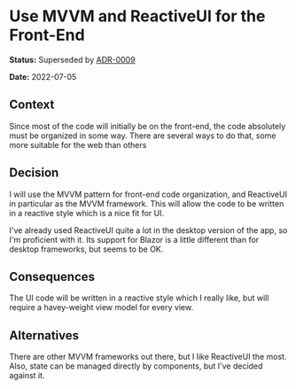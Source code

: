 # Use MVVM and ReactiveUI for the Front-End

**Status:** Superseded by [ADR-0009](0009-use-fluxor.md)

**Date:** 2022-07-05

## Context

Since most of the code will initially be on the front-end, the code absolutely must be organized in some way. There are
several ways to do that, some more suitable for the web than others

## Decision

I will use the MVVM pattern for front-end code organization, and ReactiveUI in particular as the MVVM framework. This
will allow the code to be written in a reactive style which is a nice fit for UI.

I've already used ReactiveUI quite a lot in the desktop version of the app, so I'm proficient with it. Its support for
Blazor is a little different than for desktop frameworks, but seems to be OK.

## Consequences

The UI code will be written in a reactive style which I really like, but will require a havey-weight view model for
every view.

## Alternatives

There are other MVVM frameworks out there, but I like ReactiveUI the most. Also, state can be managed directly by
components, but I've decided against it.
